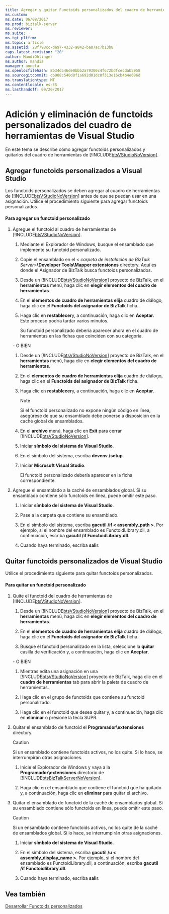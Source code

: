 ```yaml
---
title: Agregar y quitar Functoids personalizados del cuadro de herramientas de Visual Studio | Documentos de Microsoft
ms.custom: 
ms.date: 06/08/2017
ms.prod: biztalk-server
ms.reviewer: 
ms.suite: 
ms.tgt_pltfrm: 
ms.topic: article
ms.assetid: 28f798cc-da97-4332-a842-ba87ac7b13b8
caps.latest.revision: "20"
author: MandiOhlinger
ms.author: mandia
manager: anneta
ms.openlocfilehash: 8b34d546de0bbb2a79300c4f672bdfcecdab5958
ms.sourcegitcommit: cb908c540d8f1a692d01dc8f313e16cb4b4e696d
ms.translationtype: MT
ms.contentlocale: es-ES
ms.lasthandoff: 09/20/2017
---
```

# <a name="adding-and-removing-custom-functoids-from-the-visual-studio-toolbox"></a>Adición y eliminación de functoids personalizados del cuadro de herramientas de Visual Studio
En este tema se describe cómo agregar functoids personalizados y quitarlos del cuadro de herramientas de [!INCLUDE[btsVStudioNoVersion](../includes/btsvstudionoversion-md.md)].  
  
## <a name="adding-custom-functoids-to-visual-studio"></a>Agregar functoids personalizados a Visual Studio  
 Los functoids personalizados se deben agregar al cuadro de herramientas de [!INCLUDE[btsVStudioNoVersion](../includes/btsvstudionoversion-md.md)] antes de que se puedan usar en una asignación. Utilice el procedimiento siguiente para agregar functoids personalizados.  
  
#### <a name="to-add-a-custom-functoid"></a>Para agregar un functoid personalizado  
  
1.  Agregue el functoid al cuadro de herramientas de [!INCLUDE[btsVStudioNoVersion](../includes/btsvstudionoversion-md.md)].  
  
    1.  Mediante el Explorador de Windows, busque el ensamblado que implemente su functoid personalizado.  
  
    2.  Copie el ensamblado en el \< *carpeta de instalación de BizTalk Server*>**\Developer Tools\Mapper extensiones** directory. Aquí es donde el Asignador de BizTalk busca functoids personalizados.  
  
    3.  Desde un [!INCLUDE[btsVStudioNoVersion](../includes/btsvstudionoversion-md.md)] proyecto de BizTalk, en el **herramientas** menú, haga clic en **elegir elementos del cuadro de herramientas**.  
  
    4.  En el **elementos de cuadro de herramientas elija** cuadro de diálogo, haga clic en el **Functoids del asignador de BizTalk** ficha.  
  
    5.  Haga clic en **restablecer**y, a continuación, haga clic en **Aceptar**. Este proceso podría tardar varios minutos.  
  
         Su functoid personalizado debería aparecer ahora en el cuadro de herramientas en las fichas que coinciden con su categoría.  
  
     \- O BIEN  
  
    1.  Desde un [!INCLUDE[btsVStudioNoVersion](../includes/btsvstudionoversion-md.md)] proyecto de BizTalk, en el **herramientas** menú, haga clic en **elegir elementos del cuadro de herramientas**.  
  
    2.  En el **elementos de cuadro de herramientas elija** cuadro de diálogo, haga clic en el **Functoids del asignador de BizTalk** ficha.  
  
    3.  Haga clic en **restablecer**y, a continuación, haga clic en **Aceptar**.  
  
        > [!NOTE]
        >  Si el functoid personalizado no expone ningún código en línea, asegúrese de que su ensamblado debe ponerse a disposición en la caché global de ensamblados.  
  
    4.  En el **archivo** menú, haga clic en **Exit** para cerrar [!INCLUDE[btsVStudioNoVersion](../includes/btsvstudionoversion-md.md)].  
  
    5.  Iniciar **símbolo del sistema de Visual Studio**.  
  
    6.  En el símbolo del sistema, escriba **devenv /setup**.  
  
    7.  Iniciar **Microsoft Visual Studio**.  
  
         El functoid personalizado debería aparecer en la ficha correspondiente.  
  
2.  Agregue el ensamblado a la caché de ensamblados global. Si su ensamblado contiene sólo functoids en línea, puede omitir este paso.  
  
    1.  Iniciar **símbolo del sistema de Visual Studio**.  
  
    2.  Pase a la carpeta que contiene su ensamblado.  
  
    3.  En el símbolo del sistema, escriba **gacutil /if < assembly_path >**. Por ejemplo, si el nombre del ensamblado es FunctoidLibrary.dll, a continuación, escriba **gacutil /if FunctoidLibrary.dll**.  
  
    4.  Cuando haya terminado, escriba **salir**.  
  
## <a name="removing-custom-functoids-from-visual-studio"></a>Quitar functoids personalizados de Visual Studio  
 Utilice el procedimiento siguiente para quitar functoids personalizados.  
  
#### <a name="to-remove-a-custom-functoid"></a>Para quitar un functoid personalizado  
  
1.  Quite el functoid del cuadro de herramientas de [!INCLUDE[btsVStudioNoVersion](../includes/btsvstudionoversion-md.md)].  
  
    1.  Desde un [!INCLUDE[btsVStudioNoVersion](../includes/btsvstudionoversion-md.md)] proyecto de BizTalk, en el **herramientas** menú, haga clic en **elegir elementos del cuadro de herramientas**.  
  
    2.  En el **elementos de cuadro de herramientas elija** cuadro de diálogo, haga clic en el **Functoids del asignador de BizTalk** ficha.  
  
    3.  Busque el functoid personalizado en la lista, seleccione la **quitar** casilla de verificación y, a continuación, haga clic en **Aceptar**.  
  
     \- O BIEN  
  
    1.  Mientras edita una asignación en una [!INCLUDE[btsVStudioNoVersion](../includes/btsvstudionoversion-md.md)] proyecto de BizTalk, haga clic en el **cuadro de herramientas** tab para abrir la paleta de cuadro de herramientas.  
  
    2.  Haga clic en el grupo de functoids que contiene su functoid personalizado.  
  
    3.  Haga clic en el functoid que desea quitar y, a continuación, haga clic en **eliminar** o presione la tecla SUPR.  
  
2.  Quitar el ensamblado de functoid el **Programador\extensiones** directory.  
  
    > [!CAUTION]
    >  Si un ensamblado contiene functoids activos, no los quite. Si lo hace, se interrumpirán otras asignaciones.  
  
    1.  Inicie el Explorador de Windows y vaya a la **Programador\extensiones** directorio de [!INCLUDE[btsBizTalkServerNoVersion](../includes/btsbiztalkservernoversion-md.md)].  
  
    2.  Haga clic en el ensamblado que contiene el functoid que ha quitado y, a continuación, haga clic en **eliminar** para quitar el archivo.  
  
3.  Quitar el ensamblado de functoid de la caché de ensamblados global. Si su ensamblado contiene sólo functoids en línea, puede omitir este paso.  
  
    > [!CAUTION]
    >  Si un ensamblado contiene functoids activos, no los quite de la caché de ensamblados global. Si lo hace, se interrumpirán otras asignaciones.  
  
    1.  Iniciar **símbolo del sistema de Visual Studio**.  
  
    2.  En el símbolo del sistema, escriba **gacutil /u < assembly_display_name >**. Por ejemplo, si el nombre del ensamblado es FunctoidLibrary.dll, a continuación, escriba **gacutil /if Functoidlibrary.dll**.  
  
    3.  Cuando haya terminado, escriba **salir**.  
  
## <a name="see-also"></a>Vea también  
 [Desarrollar Functoids personalizados](../core/developing-custom-functoids.md)